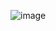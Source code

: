 ![image](https://github.com/LeeKira2002/Music-Website/assets/119931904/eb200b6e-6d65-4237-8383-7eab242353d9)

